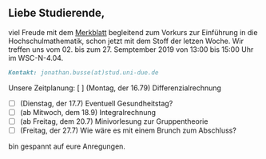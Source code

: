 ## Liebe Studierende,

viel Freude mit dem [Merkblatt](https://github.com/JonathanVorkurs/MathematikVorkurs2019/blob/master/MerkblattMathematikVorkurs2019.pdf) begleitend zum Vorkurs zur Einführung in die Hochschulmathematik, schon jetzt mit dem Stoff der letzen Woche. Wir treffen uns vom 02. bis zum 27. Semptember 2019 von 13:00 bis 15:00 Uhr im WSC-N-4.04.

```markdown
Kontakt: jonathan.busse(at)stud.uni-due.de
```
Unsere Zeitplanung:
  [ ] (Montag, der 16.79) Differenzialrechnung
- [ ] (Dienstag, der 17.7) Eventuell Gesundheitstag?
- [ ] (ab Mitwoch, dem 18.9) Integralrechnung
- [ ] (ab Freitag, dem 20.7) Minivorlesung zur Gruppentheorie
- [ ] (Freitag, der 27.7) Wie wäre es mit einem Brunch zum Abschluss?

bin gespannt auf eure Anregungen.
